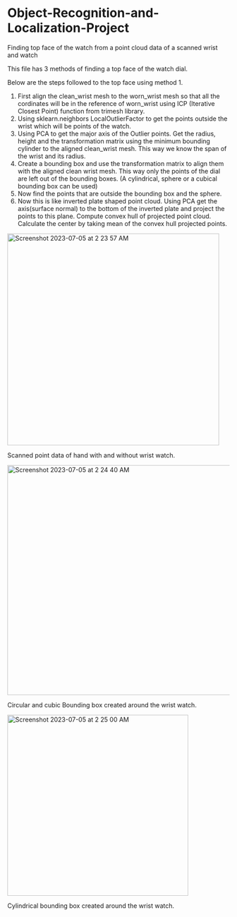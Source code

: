 # Object-Recognition-and-Localization-Project
Finding top face of the watch from a point cloud data of a scanned wrist and watch

This file has 3 methods of finding a top face of the watch dial.

Below are the steps followed to the top face using method 1.
1. First align the clean_wrist mesh to the worn_wrist mesh so that all the cordinates will be in the reference of worn_wrist using ICP (Iterative Closest Point) function from trimesh library.
2. Using sklearn.neighbors LocalOutlierFactor to get the points outside the wrist which will be points of the watch.
3. Using PCA to get the major axis of the Outlier points. Get the radius, height and the transformation matrix using the minimum bounding cylinder to the aligned clean_wrist mesh. 
This way we know the span of the wrist and its radius.
4. Create a bounding box and use the transformation matrix to align them with the aligned clean wrist mesh. 
This way only the points of the dial are left out of the bounding boxes. (A cylindrical, sphere or a cubical bounding box can be used)
5. Now find the points that are outside the bounding box and the sphere.
6. Now this is like inverted plate shaped point cloud. Using PCA get the axis(surface normal) to the bottom of the inverted plate and project the points to this plane.
Compute convex hull of projected point cloud. Calculate the center by taking mean of the convex hull projected points.

<img width="480" alt="Screenshot 2023-07-05 at 2 23 57 AM" src="https://github.com/PramodThombre/Object-Recognition-and-Localization-Project/assets/61206092/2f7ec2b2-1ba5-4840-9c07-cfd3085831c8">

Scanned point data of hand with and without wrist watch.

<img width="521" alt="Screenshot 2023-07-05 at 2 24 40 AM" src="https://github.com/PramodThombre/Object-Recognition-and-Localization-Project/assets/61206092/e0376462-4fac-4b03-a166-ae028dcdf7cd">

Circular and cubic Bounding box created around the wrist watch.

<img width="410" alt="Screenshot 2023-07-05 at 2 25 00 AM" src="https://github.com/PramodThombre/Object-Recognition-and-Localization-Project/assets/61206092/baf62bba-d55f-45d6-ba64-dbda53656519">

Cylindrical bounding box created around the wrist watch.
